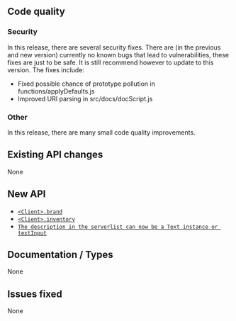 ## Code quality
### Security
In this release, there are several security fixes. There are (in the previous and new version) currently no known bugs that lead to vulnerabilities, these fixes are just to be safe. It is still recommend however to update to this version. The fixes include:
- Fixed possible chance of prototype pollution in functions/applyDefaults.js
- Improved URI parsing in src/docs/docScript.js
### Other
In this release, there are many small code quality improvements.

## Existing API changes
None

## New API
* [`<Client>.brand`](https://oscarnow.github.io/minecraft-server/1.3.1/classes/Client#brand)
* [`<Client>.inventory`](https://oscarnow.github.io/minecraft-server/1.3.1/classes/Client#inventory)
* [`The description in the serverlist can now be a Text instance or textInput`](https://oscarnow.github.io/minecraft-server/1.3.1/classes/Server#constructor)

## Documentation / Types
None

## Issues fixed
None

